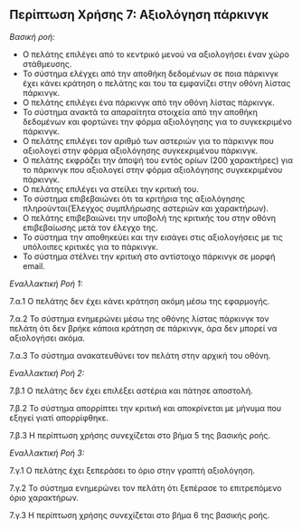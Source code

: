 ## Περίπτωση Χρήσης 7: Αξιολόγηση πάρκινγκ ##

*Βασική ροή:*

- Ο πελάτης επιλέγει από το κεντρικό μενού να αξιολογήσει έναν χώρο στάθμευσης.
- Το σύστημα ελέγχει από την αποθήκη δεδομένων σε ποια πάρκινγκ έχει κάνει κράτηση ο πελάτης και του τα εμφανίζει στην οθόνη λίστας πάρκινγκ.
- Ο πελάτης επιλέγει ένα πάρκινγκ από την οθόνη λίστας πάρκινγκ.
- Το σύστημα ανακτά τα απαραίτητα στοιχεία από την αποθήκη δεδομένων και φορτώνει την φόρμα αξιολόγησης για το συγκεκριμένο πάρκινγκ.
- Ο πελάτης επιλέγει τον αριθμό των αστεριών για το πάρκινγκ που αξιολογεί στην φόρμα αξιολόγησης συγκεκριμένου πάρκινγκ.
- Ο πελάτης εκφράζει την άποψή του εντός ορίων (200 χαρακτήρες) για το πάρκινγκ που αξιολογεί  στην φόρμα αξιολόγησης συγκεκριμένου πάρκινγκ.
- Ο πελάτης επιλέγει να στείλει την κριτική του.
- Το σύστημα επιβεβαιώνει ότι τα κριτήρια της αξιολόγησης πληρούνται(Έλεγχος συμπλήρωσης αστεριών και χαρακτήρων).
- Ο πελάτης επιβεβαιώνει την υποβολή της κριτικής του στην οθόνη επιβεβαίωσης μετά τον έλεγχο της.
- Το σύστημα την αποθηκεύει και την εισάγει στις αξιολογήσεις με τις υπόλοιπες κριτικές για το πάρκινγκ.
- Το σύστημα στέλνει την κριτική στο αντίστοιχο πάρκινγκ σε μορφή email.


*Εναλλακτική Ροή 1:*

7.α.1 Ο πελάτης δεν έχει κάνει κράτηση ακόμη μέσω της εφαρμογής.

7.α.2 Το σύστημα ενημερώνει μέσω της οθόνης λίστας πάρκινγκ τον πελάτη ότι δεν βρήκε κάποια κράτηση σε πάρκινγκ, άρα δεν μπορεί να αξιολογήσει ακόμα.

7.α.3 Το σύστημα ανακατευθύνει τον πελάτη στην αρχική του οθόνη.

*Εναλλακτική Ροή 2:*

7.β.1 Ο πελάτης δεν έχει επιλέξει αστέρια και πάτησε αποστολή.

7.β.2 Το σύστημα απορρίπτει την κριτική και αποκρίνεται με μήνυμα που εξηγεί γιατί απορρίφθηκε.

7.β.3 Η περίπτωση χρήσης συνεχίζεται στο βήμα 5 της βασικής ροής.

*Εναλλακτική Ροή 3:*

7.γ.1 Ο πελάτης έχει ξεπεράσει το όριο στην γραπτή αξιολόγηση.

7.γ.2 Το σύστημα ενημερώνει τον πελάτη ότι ξεπέρασε το επιτρεπόμενο όριο χαρακτήρων.

7.γ.3 Η περίπτωση χρήσης συνεχίζεται στο βήμα 6 της βασικής ροής.

